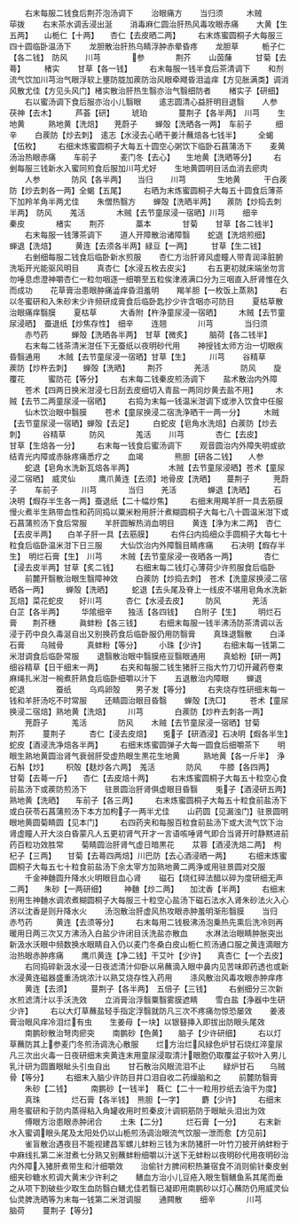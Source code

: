 <!-- { "loadSidebar": true } -->
　　右末每服二钱食后荆芥泡汤调下
　　治眼痛方
　　当归须　　　木贼　　　　荜拨
　　右末茶水调舌浸出涎
　　消毒麻仁圆治肝热风毒攻眼赤痛
　　大黄【生五两】　　山栀仁【十两】　　杏仁【去皮晒二两】
　　右末炼蜜圆桐子大每服三四十圆临卧温汤下
　　龙胆散治肝热乌睛浮肿赤晕昏疼
　　龙胆草　　　栀子仁【各二钱】　防风
　　川芎　　　　参　　　　荆芥
　　山茵蔯　　　甘菊【去蕚】　　　楮实
　　甘草【各一钱】
　　右末每服一钱半食后茶清调下
　　和剂流气饮加川芎治气眼浮软上壅防胧加蒺防治风眼牵飕昏泪澁痒【方见胀满类】调消风散尤佳【方见头风门】楮实散治肝热生翳亦治气翳细防者
　　楮实子【研细】
　　右以蜜汤调下食后服亦治小儿翳眼
　　逺志圆清心益肝明目退翳
　　人参　　　　茯神【去木】　　　芦荟【研】
　　琥珀　　　　蔓荆子【各半两】　川芎
　　生地黄　　　熟地黄【洗焙】　　茺蔚子
　　蝉殻【洗晒各一两】　车前子　　　细辛
　　白蒺防【炒去刺】　逺志【水浸去心晒干姜汁蘸焙各七钱半】
　　全蝎【伍枚】
　　右细末炼蜜圆桐子大每五十圆空心粥饮下临卧石菖蒲汤下
　　麦黄汤治热眼赤痛
　　车前子　　　麦门冬【去心】　　生地黄【洗晒等分】
　　右剉每服三钱新水入蜜同煎食后服加川芎尤好
　　生地黄圆明目活血消去瘀肉
　　人参　　　　防风【各半两】　　当归
　　川芎　　　　生地黄　　　干白蒺防【炒去刺各一两】全蝎【五尾】
　　右晒为末炼蜜圆桐子大每五十圆食后薄茶下加羚羊角半两尤佳
　　朱僧热翳方
　　蝉殻【洗晒半两】　　蒺防【炒捣去刺半两】　防风
　　羗活　　　　木贼【去节童尿浸一宿晒】川芎
　　细辛　　　　秦皮　　　　楮实
　　荆芥　　　　藁本　　　　甘菊
　　甘草【各二钱半】
　　右末每服一钱薄茶调下
　　道人开障散治诸障翳
　　蛇退【洗焙煎细】　　蝉退【洗焙】　　　黄连【去须各半两】緑豆【一两】　　　甘草【生二钱】
　　右剉细每服二钱食后临卧新水煎服
　　杏仁方治肝肾风虚瞳人带青润泽脏腑洗垢开光能驱风明目
　　真杏仁【水浸五枚去皮尖】
　　右五更初就床端坐勿言勿唾息虑澄神嚼杏仁一粒勿咽逐一细嚼至五粒俟津液满口分为三咽直入肝肾惟在久而成功
　　花草膏治患眼肿痛澁痒昏泪羞明
　　羯羊胆【一枚饭上蒸熟】
　　右以冬蜜研和入朱砂末少许频研成膏食后临卧匙抄少许含咽亦可防目
　　夏枯草散治眼痛痒翳膜
　　夏枯草　　　大香附【杵浄童尿浸一宿晒】
　　木贼【去节童尿浸晒】　蚕退纸【炒焦存性】　细辛
　　连翘　　　　川芎　　　　当归须
　　赤芍药　　　蝉殻【洗晒各半两】　甘草【微炙】
　　脑荷【各二钱半】
　　右末每二钱茶清米泔任下无蚕纸以夜明砂代用
　　神授钱太师方治一切眼疾昏翳通用
　　木贼【去节童尿浸一宿晒】甘草【生】　　　川芎
　　谷精草　　　蒺防【炒杵去刺】　　蝉殻【洗晒】
　　荆芥　　　　羌活　　　　防风
　　旋覆花　　　蜜防花【等分】
　　右末每二钱秦皮煎汤调下
　　盐术散治内外障
　　苍术【四两日换米泔浸七日刮去皮细切入青盐一两同炒黄去盐不用】
　　木贼【去节二两童尿浸一宿晒】
　　右捣为末每一钱温米泔调下或渗入饮食中任服
　　仙木饮治眼中翳膜
　　苍术【童尿换浸二宿洗浄晒干一两一分】　　　木贼【去节童尿浸一宿晒】蝉殻【去足】　　　白蛇皮【皂角水洗焙】白蒺防【炒去刺】
　　谷精草　　　防风　　　　羗活
　　川芎　　　　杏仁【去皮】　　　甘草【生焙各一分】
　　右末每一钱食后蜜汤调下
　　观音圆治内外障失明或欲结青光内障或赤脉疼痛悉疗之
　　血竭　　　　熊胆【研各二钱】　　人参
　　蛇退【皂角水洗新瓦焙各半两】　　　　　木贼【去节童尿浸晒】苍术【童尿浸二宿晒】　威灵仙　　　鹰爪黄连【去须】地骨皮【洗晒】　　蔓荆子　　　茺蔚子
　　车前子　　　川芎　　　　当归
　　羌活　　　　蝉退【洗晒】　　　石决明【煆存半生各一两】蚕退纸【二十幅炒焦】
　　右细末用羯羊肝一具去筋膜慢火煮半生熟带血性和药同捣以粟米粉用肝汁煮糊圆桐子大每七八十圆温米泔下或石菖蒲煎汤下食后常服
　　羊肝圆解热消血明目
　　黄连【浄为末二两】　杏仁【去皮半两】　　白羊子肝一具【去筋膜】
　　右件臼内捣细众手圆桐子大每七十粒食后临卧温米泔下日三服
　　大仙饮治内外障翳目睛疼痛
　　石决明【煆存半生】　明烂石膏【生】　川芎
　　木贼【去节童尿浸一夜晒各一两】　　　　杏仁【浸去皮半两】甘草【炙二钱】
　　右细末每二钱灯心薄荷少许煎服食后临卧
　　前麓开翳散治眼生翳障神效
　　白蒺防【炒捣去刺】　苍术【洗童尿换浸二宿晒各一两】
　　蝉殻【洗晒】　　　蛇退【去头尾及脊上一线皮不堪用皂角水洗新瓦焙】菜花蛇皮　　好川芎　　　杏仁【水浸去皮】
　　防风　　　　羌活　　　　白芷【各半两】
　　华隂细辛　　独活【各四钱】　　白附子【生】
　　明烂石膏　　荆芥穗　　　眞蚌粉【各三钱】
　　右细末每服一钱半沸汤防茶清调以舌浸于药中良久毒涎自出又别换药食后临卧服仍用防翳膏
　　真珠退翳散
　　白泽石膏　　乌贼骨　　　真蚌粉【等分】
　　小珠【少许】
　　右细末每一钱第二米泔调食后临卧常服
　　退翳散治眼中翳膜疮豆翳眼通用
　　真蛤粉【研一两】　细谷精草【日干细末一两】
　　右夹和每服二钱生猪肝三指大竹刀切开藏药卷束麻绳扎米泔一椀煮肝熟食后临卧细嚼以汁下
　　五退散治内障眼
　　蝉退　　　　蛇退　　　　蚕纸
　　乌鸡卵殻　　男子发【等分】
　　右夹烧存性研细末每一钱和羊肝汤吃不时常服
　　还睛圆治眼目昏翳
　　蝉殻【洗□】　　　苍术【童尿换浸二宿焙】熟地黄【洗焙】
　　川芎　　　　白蒺防【炒杵去刺各一两】
　　茺蔚子　　　羗活　　　　防风
　　木贼【去节童尿浸一宿晒】甘菊　　　　荆芥
　　蔓荆子　　　杏仁【浸去皮焙】　　兎子【研酒浸】石决明【煆各半生】　蛇皮【酒浸洗净焙各半两】
　　右细末炼蜜圆弹子大每一圆食后细嚼茶下
　　明眼生熟地黄圆治肾气衰弱肝受虚热眼生黒花生地黄　　　熟地黄【各一斤半】　浄石斛【炒】
　　枳殻【麸炒各六两】　羗活　　　　防风
　　牛膝【各四两】　　甘菊【去蕚一斤】　　杏仁【去皮焙十两】
　　右末炼蜜圆桐子大每五十粒空心食前盐汤下或蒺防煎汤下
　　驻景圆治肝肾俱虚眼目昏翳
　　兎子【酒浸研五两】熟地黄【洗晒】　　车前子【各三两】
　　右末炼蜜圆桐子大每五十粒食前盐汤下或白茯苓石菖蒲煎汤下本方加枸子一两半尤佳
　　山药圆【见漏浊门】驻景圆明眼地黄圆菊睛圆【见本门】
　　右四药夹和每服百粒食前盐汤下或大流气饮下治肾虚瞳人开大淡白昏蒙凡人五更初肾气开才一言语咳唾肾气即合当肾开时静黙进前药百粒功效胜常
　　菊睛圆治肝肾气虚日暗黒花
　　苁蓉【酒浸洗焙二两】　枸杞子【三两】　　甘菊【去蕚四两焙】川巴防【去心酒浸晒一两】
　　右细末炼蜜圆桐子大每五七十粒食前盐汤下余太宰方加熟地黄二两浄或用驻景圆对交服
　　千金神麯圆升降水火明眼目血心肾
　　磁石【烧红碎法醋以碎为度研细无声二两】　　朱砂【一两研细】
　　神麯【炒二两】　　加沈香【半两】
　　右细末别用生神麯水调浓煮糊圆桐子大每服三十粒空心盐汤下磁石法水入肾朱砂法火入心济以沈香是则升降水火
　　汤泡散治肝虚风热攻眼赤肿羞明渐形翳膜
　　当归　　　　赤芍药　　　黄连【去须等分】
　　右末每用二钱极沸汤泡乗热先熏后洗冷则再暖用日两三次又方沸汤入白盐少许闭目沃洗盐亦散血
　　水淋法治眼睛肿胀突出新汲水沃眼中频数换水眼睛自入仍以麦门冬桑白皮山栀仁煎汤通口服之黄连滴眼方治热眼赤肿疼痛
　　鹰爪黄连【净二钱】干艾叶【少许】　　真杏仁【一个去皮】
　　右同捣碎新汲水浸一日夜滤清汁仰卧以帛蘸滴入眼中鼻内见苦味即药透也或新水浸黄连磁器盛重汤烑浓汁以熟艾烧存性入药用
　　涤风散治风毒攻眼赤肿痒疼
　　黄连【去须】　　　蔓荆子【各半两】　五倍子【三钱】
　　右剉细分三次新水煎滤清汁以手沃洗效
　　立消膏治浮翳粟翳雾膜遮睛
　　雪白盐【浄器中生研少许】
　　右以大灯草蘸盐轻手指定浮翳就防凡三次不疼痛勿惊恐屡效
　　姜液膏治眼风痒冷泪烂有虫
　　生姜母【一块】以银簮挿入即拔出防眼头尾效
　　南鹏砂散治弩肉瘀突
　　南鹏砂【色黄】　　脑子【少许研细】
　　右以灯草蘸防其上参麦门冬煎汤调洗心散服
　　烂方治烂风緑色炉甘石烧红淬童尿凡三次出火毒一日夜研细末夹黄连末用童尿浸取清汁眼胞仍取覆盆子软叶入男儿乳汁研为圆置眼眦头引虫自出
　　甘石散治风眼流泪不止
　　緑炉甘石　　乌贼骨【等分】
　　右细末入脑少许防目井口泪自收二药燥脑和之
　　前麓防翳膏
　　朱砂【二钱】　　　南鹏砂【一钱半】　蕤仁【二十一粒用抄纸去油干为度】
　　真珠　　　　烂石膏【各半钱】　熊胆【一字】
　　麝【少许】
　　右细末用冬蜜研和于防内蒸得粘入角罐收用时煎秦皮汁调铜筋防于眼眦头泪出为效
　　傅眼方治患眼赤肿闭合
　　土朱【二分】　　　烂石膏【一分】
　　右末新水入蜜调眼头尾及太阳处仍以山栀煎汤调治眼流气饮服一泄而愈【方见前】
　　雀盲散治遇夜目不能视建昌军螺儿蚌粉三钱为末防猪肝一叶竹刀披开纳蚌粉于中麻线扎第二米泔煮七分熟又别蘸蚌粉细嚼以汁送下无蚌粉以夜明砂代用夜明砂治内外障入猪肝煮带生和汁细嚼效
　　治偷针方脾间积热兼宿食不消则偷针秦皮剉细夹砂糖水煎调大黄末少许利之
　　鳝血方治小儿豆疮入眼生翳鳝鱼系其尾而垂之从项下割破些少取生血防翳白鳝尤佳若翳已凝即用南鹏砂以灯心蘸防仍用威灵仙仙灵脾洗晒等为末每一钱第二米泔调服
　　通闗散
　　细辛　　　　川芎　　　　脑荷
　　蔓荆子【等分】
